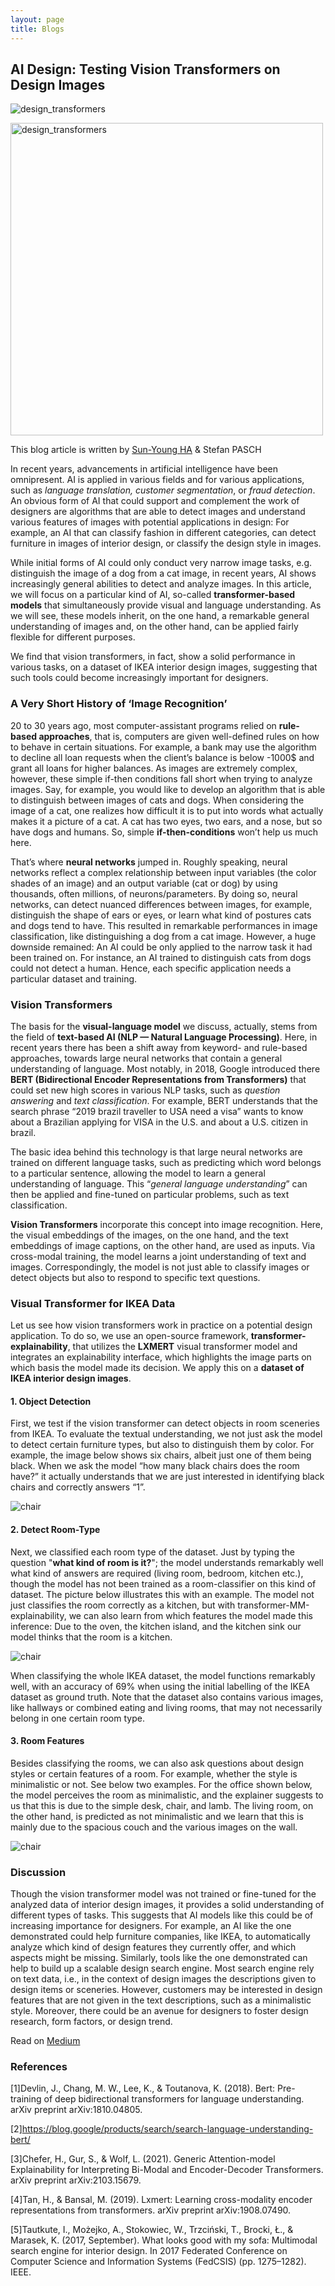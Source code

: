 ```yaml
---
layout: page
title: Blogs
---
```


## AI Design: Testing Vision Transformers on Design Images

![design_transformers](assets/img/ai_design/design_transformers2.jpg)

<img src="assets/img/ai_design/design_transformers2.jpg" alt="design_transformers" style="width:500px;"/>

This blog article is written by [Sun-Young HA](https://medium.com/@sunyoungha) & Stefan PASCH

In recent years, advancements in artificial intelligence have been omnipresent. AI is applied in various fields and for various applications, such as *language translation, customer segmentation*, or *fraud detection*. An obvious form of AI that could support and complement the work of designers are algorithms that are able to detect images and understand various features of images with potential applications in design: For example, an AI that can classify fashion in different categories, can detect furniture in images of interior design, or classify the design style in images.


While initial forms of AI could only conduct very narrow image tasks, e.g. distinguish the image of a dog from a cat image, in recent years, AI shows increasingly general abilities to detect and analyze images. In this article, we will focus on a particular kind of AI, so-called **transformer-based models** that simultaneously provide visual and language understanding. As we will see, these models inherit, on the one hand, a remarkable general understanding of images and, on the other hand, can be applied fairly flexible for different purposes.

We find that vision transformers, in fact, show a solid performance in various tasks, on a dataset of IKEA interior design images, suggesting that such tools could become increasingly important for designers.

### A Very Short History of ‘Image Recognition’

20 to 30 years ago, most computer-assistant programs relied on **rule-based approaches**, that is, computers are given well-defined rules on how to behave in certain situations. For example, a bank may use the algorithm to decline all loan requests when the client’s balance is below -1000$ and grant all loans for higher balances. As images are extremely complex, however, these simple if-then conditions fall short when trying to analyze images. Say, for example, you would like to develop an algorithm that is able to distinguish between images of cats and dogs. When considering the image of a cat, one realizes how difficult it is to put into words what actually makes it a picture of a cat. A cat has two eyes, two ears, and a nose, but so have dogs and humans. So, simple **if-then-conditions** won’t help us much here.

That’s where **neural networks** jumped in. Roughly speaking, neural networks reflect a complex relationship between input variables (the color shades of an image) and an output variable (cat or dog) by using thousands, often millions, of neurons/parameters. By doing so, neural networks, can detect nuanced differences between images, for example, distinguish the shape of ears or eyes, or learn what kind of postures cats and dogs tend to have. This resulted in remarkable performances in image classification, like distinguishing a dog from a cat image. However, a huge downside remained: An AI could be only applied to the narrow task it had been trained on. For instance, an AI trained to distinguish cats from dogs could not detect a human. Hence, each specific application needs a particular dataset and training.

### Vision Transformers

The basis for the **visual-language model** we discuss, actually, stems from the field of **text-based AI (NLP — Natural Language Processing)**. Here, in recent years there has been a shift away from keyword- and rule-based approaches, towards large neural networks that contain a general understanding of language. Most notably, in 2018, Google introduced there **BERT (Bidirectional Encoder Representations from Transformers)** that could set new high scores in various NLP tasks, such as *question answering* and *text classification*. For example, BERT understands that the search phrase “2019 brazil traveller to USA need a visa” wants to know about a Brazilian applying for VISA in the U.S. and about a U.S. citizen in brazil.

The basic idea behind this technology is that large neural networks are trained on different language tasks, such as predicting which word belongs to a particular sentence, allowing the model to learn a general understanding of language. This “*general language understanding*” can then be applied and fine-tuned on particular problems, such as text classification.

**Vision Transformers** incorporate this concept into image recognition. Here, the visual embeddings of the images, on the one hand, and the text embeddings of image captions, on the other hand, are used as inputs. Via cross-modal training, the model learns a joint understanding of text and images. Correspondingly, the model is not just able to classify images or detect objects but also to respond to specific text questions.

### Visual Transformer for IKEA Data

Let us see how vision transformers work in practice on a potential design application. To do so, we use an open-source framework, **transformer-explainability**, that utilizes the **LXMERT** visual transformer model and integrates an explainability interface, which highlights the image parts on which basis the model made its decision. We apply this on a **dataset of IKEA interior design images**.

#### 1. Object Detection

First, we test if the vision transformer can detect objects in room sceneries from IKEA. To evaluate the textual understanding, we not just ask the model to detect certain furniture types, but also to distinguish them by color. For example, the image below shows six chairs, albeit just one of them being black. When we ask the model “how many black chairs does the room have?” it actually understands that we are just interested in identifying black chairs and correctly answers “1”.

![chair](assets/img/ai_design/chairs.jpg)

#### 2. Detect Room-Type

Next, we classified each room type of the dataset. Just by typing the question "**what kind of room is it?**"; the model understands remarkably well what kind of answers are required (living room, bedroom, kitchen etc.), though the model has not been trained as a room-classifier on this kind of dataset. The picture below illustrates this with an example. The model not just classifies the room correctly as a kitchen, but with transformer-MM-explainability, we can also learn from which features the model made this inference: Due to the oven, the kitchen island, and the kitchen sink our model thinks that the room is a kitchen.

![chair](assets/img/ai_design/kitchen.png)

When classifying the whole IKEA dataset, the model functions remarkably well, with an accuracy of 69% when using the initial labelling of the IKEA dataset as ground truth. Note that the dataset also contains various images, like hallways or combined eating and living rooms, that may not necessarily belong in one certain room type.

#### 3. Room Features

Besides classifying the rooms, we can also ask questions about design styles or certain features of a room. For example, whether the style is minimalistic or not. See below two examples. For the office shown below, the model perceives the room as minimalistic, and the explainer suggests to us that this is due to the simple desk, chair, and lamb. The living room, on the other hand, is predicted as not minimalistic and we learn that this is mainly due to the spacious couch and the various images on the wall.

![chair](assets/img/ai_design/minimalistic.png)

### Discussion
Though the vision transformer model was not trained or fine-tuned for the analyzed data of interior design images, it provides a solid understanding of different types of tasks. This suggests that AI models like this could be of increasing importance for designers. For example, an AI like the one demonstrated could help furniture companies, like IKEA, to automatically analyze which kind of design features they currently offer, and which aspects might be missing. Similarly, tools like the one demonstrated can help to build up a scalable design search engine. Most search engine rely on text data, i.e., in the context of design images the descriptions given to design items or sceneries. However, customers may be interested in design features that are not given in the text descriptions, such as a minimalistic style. Moreover, there could be an avenue for designers to foster design research, form factors, or design trend.

Read on [Medium](https://medium.com/@sunyoungha/ai-design-testing-vision-transformers-on-design-images-a79f60c0840a)

### References

[1]Devlin, J., Chang, M. W., Lee, K., & Toutanova, K. (2018). Bert: Pre-training of deep bidirectional transformers for language understanding. arXiv preprint arXiv:1810.04805.

[2]https://blog.google/products/search/search-language-understanding-bert/

[3]Chefer, H., Gur, S., & Wolf, L. (2021). Generic Attention-model Explainability for Interpreting Bi-Modal and Encoder-Decoder Transformers. arXiv preprint arXiv:2103.15679.

[4]Tan, H., & Bansal, M. (2019). Lxmert: Learning cross-modality encoder representations from transformers. arXiv preprint arXiv:1908.07490.

[5]Tautkute, I., Możejko, A., Stokowiec, W., Trzciński, T., Brocki, Ł., & Marasek, K. (2017, September). What looks good with my sofa: Multimodal search engine for interior design. In 2017 Federated Conference on Computer Science and Information Systems (FedCSIS) (pp. 1275–1282). IEEE.
